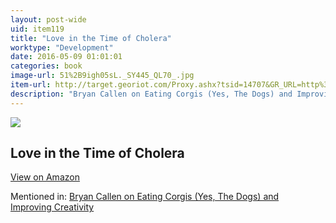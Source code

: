 ```yaml
---
layout: post-wide
uid: item119
title: "Love in the Time of Cholera"
worktype: "Development"
date: 2016-05-09 01:01:01
categories: book
image-url: 51%2B9igh05sL._SY445_QL70_.jpg
item-url: http://target.georiot.com/Proxy.ashx?tsid=14707&GR_URL=http%3A%2F%2Fwww.amazon.com%2FLove-Time-Cholera-Marquez-2014-ebook%2Fdp%2FB00NKDOZNM%2F
description: "Bryan Callen on Eating Corgis (Yes, The Dogs) and Improving Creativity"
---
```

<a href="http://target.georiot.com/Proxy.ashx?tsid=14707&GR_URL=http%3A%2F%2Fwww.amazon.com%2FLove-Time-Cholera-Marquez-2014-ebook%2Fdp%2FB00NKDOZNM%2F" target="blank"><img src="../../../../img/thumbs/51%2B9igh05sL._SY445_QL70_.jpg" class="prod-img"></a>
<h2>Love in the Time of Cholera</h2>
<p><a class="btn btn-primary" href="http://target.georiot.com/Proxy.ashx?tsid=14707&GR_URL=http%3A%2F%2Fwww.amazon.com%2FLove-Time-Cholera-Marquez-2014-ebook%2Fdp%2FB00NKDOZNM%2F" target="blank">View on Amazon</a><p>
<p>Mentioned in: <a href="http://fourhourworkweek.com/2014/12/01/bryan-callen/" target="blank">Bryan Callen on Eating Corgis (Yes, The Dogs) and Improving Creativity</a></p>
